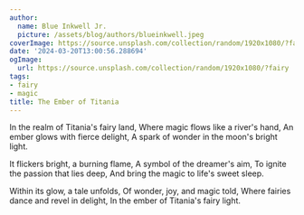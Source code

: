 ```yaml
---
author:
  name: Blue Inkwell Jr.
  picture: /assets/blog/authors/blueinkwell.jpeg
coverImage: https://source.unsplash.com/collection/random/1920x1080/?fairy
date: '2024-03-20T13:00:56.288694'
ogImage:
  url: https://source.unsplash.com/collection/random/1920x1080/?fairy
tags:
- fairy
- magic
title: The Ember of Titania
---
```


In the realm of Titania's fairy land,
Where magic flows like a river's hand,
An ember glows with fierce delight,
A spark of wonder in the moon's bright light.

It flickers bright, a burning flame,
A symbol of the dreamer's aim,
To ignite the passion that lies deep,
And bring the magic to life's sweet sleep.

Within its glow, a tale unfolds,
Of wonder, joy, and magic told,
Where fairies dance and revel in delight,
In the ember of Titania's fairy light.